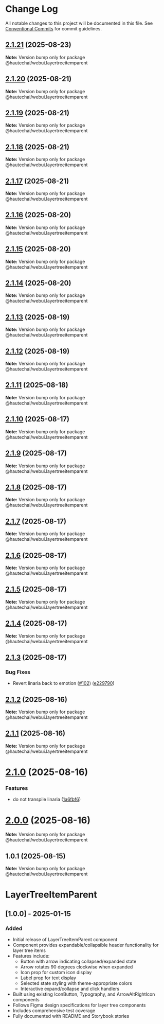 # Change Log

All notable changes to this project will be documented in this file.
See [Conventional Commits](https://conventionalcommits.org) for commit guidelines.

## [2.1.21](https://github.com/HautechAI/webui/compare/@hautechai/webui.layertreeitemparent@2.1.20...@hautechai/webui.layertreeitemparent@2.1.21) (2025-08-23)

**Note:** Version bump only for package @hautechai/webui.layertreeitemparent

## [2.1.20](https://github.com/HautechAI/webui/compare/@hautechai/webui.layertreeitemparent@2.1.19...@hautechai/webui.layertreeitemparent@2.1.20) (2025-08-21)

**Note:** Version bump only for package @hautechai/webui.layertreeitemparent

## [2.1.19](https://github.com/HautechAI/webui/compare/@hautechai/webui.layertreeitemparent@2.1.18...@hautechai/webui.layertreeitemparent@2.1.19) (2025-08-21)

**Note:** Version bump only for package @hautechai/webui.layertreeitemparent

## [2.1.18](https://github.com/HautechAI/webui/compare/@hautechai/webui.layertreeitemparent@2.1.17...@hautechai/webui.layertreeitemparent@2.1.18) (2025-08-21)

**Note:** Version bump only for package @hautechai/webui.layertreeitemparent

## [2.1.17](https://github.com/HautechAI/webui/compare/@hautechai/webui.layertreeitemparent@2.1.16...@hautechai/webui.layertreeitemparent@2.1.17) (2025-08-21)

**Note:** Version bump only for package @hautechai/webui.layertreeitemparent

## [2.1.16](https://github.com/HautechAI/webui/compare/@hautechai/webui.layertreeitemparent@2.1.15...@hautechai/webui.layertreeitemparent@2.1.16) (2025-08-20)

**Note:** Version bump only for package @hautechai/webui.layertreeitemparent

## [2.1.15](https://github.com/HautechAI/webui/compare/@hautechai/webui.layertreeitemparent@2.1.14...@hautechai/webui.layertreeitemparent@2.1.15) (2025-08-20)

**Note:** Version bump only for package @hautechai/webui.layertreeitemparent

## [2.1.14](https://github.com/HautechAI/webui/compare/@hautechai/webui.layertreeitemparent@2.1.13...@hautechai/webui.layertreeitemparent@2.1.14) (2025-08-20)

**Note:** Version bump only for package @hautechai/webui.layertreeitemparent

## [2.1.13](https://github.com/HautechAI/webui/compare/@hautechai/webui.layertreeitemparent@2.1.12...@hautechai/webui.layertreeitemparent@2.1.13) (2025-08-19)

**Note:** Version bump only for package @hautechai/webui.layertreeitemparent

## [2.1.12](https://github.com/HautechAI/webui/compare/@hautechai/webui.layertreeitemparent@2.1.11...@hautechai/webui.layertreeitemparent@2.1.12) (2025-08-19)

**Note:** Version bump only for package @hautechai/webui.layertreeitemparent

## [2.1.11](https://github.com/HautechAI/webui/compare/@hautechai/webui.layertreeitemparent@2.1.10...@hautechai/webui.layertreeitemparent@2.1.11) (2025-08-18)

**Note:** Version bump only for package @hautechai/webui.layertreeitemparent

## [2.1.10](https://github.com/HautechAI/webui/compare/@hautechai/webui.layertreeitemparent@2.1.9...@hautechai/webui.layertreeitemparent@2.1.10) (2025-08-17)

**Note:** Version bump only for package @hautechai/webui.layertreeitemparent

## [2.1.9](https://github.com/HautechAI/webui/compare/@hautechai/webui.layertreeitemparent@2.1.8...@hautechai/webui.layertreeitemparent@2.1.9) (2025-08-17)

**Note:** Version bump only for package @hautechai/webui.layertreeitemparent

## [2.1.8](https://github.com/HautechAI/webui/compare/@hautechai/webui.layertreeitemparent@2.1.7...@hautechai/webui.layertreeitemparent@2.1.8) (2025-08-17)

**Note:** Version bump only for package @hautechai/webui.layertreeitemparent

## [2.1.7](https://github.com/HautechAI/webui/compare/@hautechai/webui.layertreeitemparent@2.1.6...@hautechai/webui.layertreeitemparent@2.1.7) (2025-08-17)

**Note:** Version bump only for package @hautechai/webui.layertreeitemparent

## [2.1.6](https://github.com/HautechAI/webui/compare/@hautechai/webui.layertreeitemparent@2.1.5...@hautechai/webui.layertreeitemparent@2.1.6) (2025-08-17)

**Note:** Version bump only for package @hautechai/webui.layertreeitemparent

## [2.1.5](https://github.com/HautechAI/webui/compare/@hautechai/webui.layertreeitemparent@2.1.4...@hautechai/webui.layertreeitemparent@2.1.5) (2025-08-17)

**Note:** Version bump only for package @hautechai/webui.layertreeitemparent

## [2.1.4](https://github.com/HautechAI/webui/compare/@hautechai/webui.layertreeitemparent@2.1.3...@hautechai/webui.layertreeitemparent@2.1.4) (2025-08-17)

**Note:** Version bump only for package @hautechai/webui.layertreeitemparent

## [2.1.3](https://github.com/HautechAI/webui/compare/@hautechai/webui.layertreeitemparent@2.1.2...@hautechai/webui.layertreeitemparent@2.1.3) (2025-08-17)

### Bug Fixes

- Revert linaria back to emotion ([#102](https://github.com/HautechAI/webui/issues/102)) ([e229790](https://github.com/HautechAI/webui/commit/e229790dae8eba4b3037bbe41365e5a73ab7f6dc))

## [2.1.2](https://github.com/HautechAI/webui/compare/@hautechai/webui.layertreeitemparent@2.1.1...@hautechai/webui.layertreeitemparent@2.1.2) (2025-08-16)

**Note:** Version bump only for package @hautechai/webui.layertreeitemparent

## [2.1.1](https://github.com/HautechAI/webui/compare/@hautechai/webui.layertreeitemparent@2.1.0...@hautechai/webui.layertreeitemparent@2.1.1) (2025-08-16)

**Note:** Version bump only for package @hautechai/webui.layertreeitemparent

# [2.1.0](https://github.com/HautechAI/webui/compare/@hautechai/webui.layertreeitemparent@1.0.1...@hautechai/webui.layertreeitemparent@2.1.0) (2025-08-16)

### Features

- do not transpile linaria ([1a6fbf6](https://github.com/HautechAI/webui/commit/1a6fbf6353a0e5028040006b5045170cf83f1ba0))

# [2.0.0](https://github.com/HautechAI/webui/compare/@hautechai/webui.layertreeitemparent@1.0.1...@hautechai/webui.layertreeitemparent@2.0.0) (2025-08-16)

**Note:** Version bump only for package @hautechai/webui.layertreeitemparent

## 1.0.1 (2025-08-15)

**Note:** Version bump only for package @hautechai/webui.layertreeitemparent

# LayerTreeItemParent

## [1.0.0] - 2025-01-15

### Added

- Initial release of LayerTreeItemParent component
- Component provides expandable/collapsible header functionality for layer tree items
- Features include:
    - Button with arrow indicating collapsed/expanded state
    - Arrow rotates 90 degrees clockwise when expanded
    - Icon prop for custom icon display
    - Label prop for text display
    - Selected state styling with theme-appropriate colors
    - Interactive expand/collapse and click handlers
- Built using existing IconButton, Typography, and ArrowAltRightIcon components
- Follows Figma design specifications for layer tree components
- Includes comprehensive test coverage
- Fully documented with README and Storybook stories
